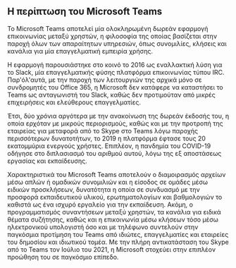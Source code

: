 ## Η περίπτωση του Microsoft Teams

Το Microsoft Teams αποτελεί μία ολοκληρωμένη δωρεάν εφαρμογή επικοινωνίας μεταξύ χρηστών, η φιλοσοφία της οποίας βασίζεται στην παροχή όλων των απαραίτητων υπηρεσιών, όπως συνομιλίες, κλήσεις και κανάλια για μία επαγγελματική 
εμπειρία χρήσης.

Η εφαρμογή παρουσιάστηκε στο κοινό το 2016 ως εναλλακτική λύση για το Slack, μία επαγγελματικής φύσης πλατφόρμα επικοινωνίας τύπου IRC. Παρ'όλ'αυτά, με την παροχή των λειτουργιών της αρχικά μόνο σε συνδρομητές του Office 365, 
η Microsoft δεν κατάφερε να καταστήσει το Teams ως ανταγωνιστή του Slack, καθώς δεν προτιμούταν από μικρές επιχειρήσεις και ελεύθερους επαγγελματίες. 

Έτσι, δύο χρόνια αργότερα με την ανακοίνωση της δωρεάν έκδοσής του, η οποία 
ερχόταν με μικρούς περιορισμούς, καθώς και με την προτροπή της εταιρείας για μεταφορά από το Skype στο Teams λόγω παροχής περισσότερων δυνατοτήτων, το 2019 η πλατφόρμα έφτασε τους 20 εκατομμύρια ενεργούς χρήστες. Επιπλέον,
η πανδημία του COVID-19 οδήγησε στο διπλασιασμό του αριθμού αυτού, λόγω της εξ αποστάσεως εργασίας και εκπαίδευσης.

Χαρακτηριστικά του Microsoft Teams αποτελούν ο διαμοιρασμός αρχείων μέσω απλών ή ομαδικών συνομιλιών και η είσοδος σε ομάδες μέσω ειδικών προσκλήσεων, δυνατότητα η οποία σε συνδυασμό με την προσφορά εκπαιδευτικού υλικού, ερωτηματολογίων
και βαθμολογιών το καθιστά ως ένα ισχυρό εργαλείο για την εκπαίδευση. Ακόμη, ο προγραμματισμός συναντήσεων μεταξύ χρηστών, τα κανάλια για ειδικά θέματα συζήτησης, καθώς και η επικοινωνία μέσω κλήσεων τόσο μέσω ηλεκτρονικού 
υπολογιστή όσο και με τηλέφωνο συντελούν στην παγκόσμια προτίμηση του Teams από ιδιώτες, επαγγελματίες και εταιρείες του δημοσίου και ιδιωτικού τομέα. Με την πλήρη αντικατάσταση του Skype από το Teams τον Ιούλιο του 2021, η
Microsoft στοχεύει στην επιπλέον προώθηση του σε παγκόσμιο επίπεδο.
